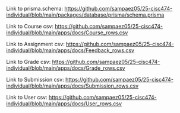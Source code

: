 Link to prisma.schema: https://github.com/sampaez05/25-cisc474-individual/blob/main/packages/database/prisma/schema.prisma 

Link to Course csv: https://github.com/sampaez05/25-cisc474-individual/blob/main/apps/docs/Course_rows.csv 

Link to Assignment csv: https://github.com/sampaez05/25-cisc474-individual/blob/main/apps/docs/Feedback_rows.csv 

Link to Grade csv: https://github.com/sampaez05/25-cisc474-individual/blob/main/apps/docs/Grade_rows.csv 

Link to Submission csv: https://github.com/sampaez05/25-cisc474-individual/blob/main/apps/docs/Submission_rows.csv 

Link to User csv: https://github.com/sampaez05/25-cisc474-individual/blob/main/apps/docs/User_rows.csv 